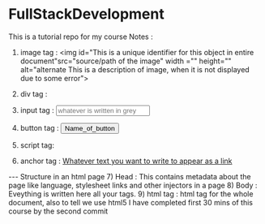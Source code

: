 # FullStackDevelopment
This is a tutorial repo for my course
Notes : 
1) image tag :  <img id="This is a unique identifier for this object in entire document"src="source/path of the image" width ="" height="" alt="alternate This is a description of image, when it is not displayed due to some error">

2) div tag : <div id="unique id in the entire doc" style="usually CSS, quick styling of whatever inside"  desc="This tag is for grouping elements under one node">

3) input tag : <input type="what type of input : text, upload image, pass" placeholder="whatever is written in grey">

4) button tag : <button onClick="you can write javascript logic here also can call a method here">Name_of_button</button> 

5) script tag: <script src="path of the script"></script>

6) anchor tag : <a href="hyperreference, which is nothing but address of the main link or webadress " target="_blank --this means a new tab will open when you click on the link ">  Whatever text you want to write to appear as a link</a>

--- Structure in an html page
7) Head : <head></head> This contains metadata about the page like language, stylesheet links and other injectors in a page
8) Body : <body></body> Eveything is written here all your tags.
9) html tag : html tag for the whole document, also <!doctype html> to tell we use html5
I have completed first 30 mins of this course by the second commit
